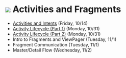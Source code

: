 # ![](https://ga-dash.s3.amazonaws.com/production/assets/logo-9f88ae6c9c3871690e33280fcf557f33.png) Activities and Fragments

- [Activities and Intents](https://github.com/ga-adi-macaron/Course-Materials/tree/master/lessons/activities-and-fragments/activities-and-intents-lesson) (Friday, 10/14)
- [Activity Lifecycle (Part 1)](https://github.com/ga-adi-macaron/Course-Materials/tree/master/lessons/activities-and-fragments/activity-life-cycle-1-lesson) (Monday, 10/31)
- [Activity Lifecycle (Part 2)](https://github.com/ga-adi-macaron/Course-Materials/tree/master/lessons/activities-and-fragments/activity-life-cycle-2-lesson) (Monday, 10/31)
- Intro to Fragments and ViewPager (Tuesday, 11/1)
- Fragment Communication (Tuesday, 11/1)
- Master/Detail Flow (Wednesday, 11/2)
